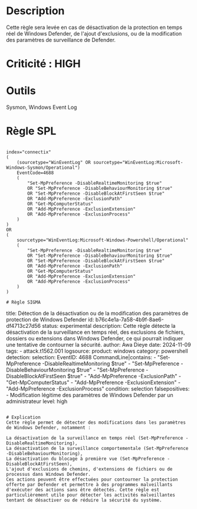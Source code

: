 # Description

Cette règle sera levée en cas de désactivation de la protection en temps réel de Windows Defender, de l'ajout d'exclusions, ou de la modification des paramètres de surveillance de Defender.

# Criticité : **HIGH**

# Outils
Sysmon, Windows Event Log

# Règle SPL
```

index="connectix" 
(
    (sourcetype="WinEventLog" OR sourcetype="WinEventLog:Microsoft-Windows-Sysmon/Operational") 
    EventCode=4688 
    (
        "Set-MpPreference -DisableRealtimeMonitoring $true" 
        OR "Set-MpPreference -DisableBehaviourMonitoring $true"
        OR "Set-MpPreference -DisableBlockAtFirstSeen $true"
        OR "Add-MpPreference -ExclusionPath"
        OR "Get-MpComputerStatus"  
        OR "Add-MpPreference -ExclusionExtension" 
        OR "Add-MpPreference -ExclusionProcess"
    )
) 
OR 
(
    sourcetype="WinEventLog:Microsoft-Windows-Powershell/Operational" 
    (
        "Set-MpPreference -DisableRealtimeMonitoring $true" 
        OR "Set-MpPreference -DisableBehaviourMonitoring $true"
        OR "Set-MpPreference -DisableBlockAtFirstSeen $true"
        OR "Add-MpPreference -ExclusionPath"
        OR "Get-MpComputerStatus"  
        OR "Add-MpPreference -ExclusionExtension" 
        OR "Add-MpPreference -ExclusionProcess"
    )
)

# Règle SIGMA

```
title: Détection de la désactivation ou de la modification des paramètres de protection de Windows Defender
id: b76c4e1a-7a58-4b9f-8ae6-df4713c27d56
status: experimental
description: Cette règle détecte la désactivation de la surveillance en temps réel, des exclusions de fichiers, dossiers ou extensions dans Windows Defender, ce qui pourrait indiquer une tentative de contourner la sécurité.
author: Awa Dieye
date: 2024-11-09
tags:
    - attack.t1562.001
logsource:
    product: windows
    category: powershell
detection:
    selection:
        EventID: 4688
        CommandLine|contains:
            - "Set-MpPreference -DisableRealtimeMonitoring $true"
            - "Set-MpPreference -DisableBehaviourMonitoring $true"
            - "Set-MpPreference -DisableBlockAtFirstSeen $true"
            - "Add-MpPreference -ExclusionPath"
            - "Get-MpComputerStatus"
            - "Add-MpPreference -ExclusionExtension"
            - "Add-MpPreference -ExclusionProcess"
    condition: selection
falsepositives:
    - Modification légitime des paramètres de Windows Defender par un administrateur
level: high
```

# Explication
Cette règle permet de détecter des modifications dans les paramètres de Windows Defender, notamment :

La désactivation de la surveillance en temps réel (Set-MpPreference -DisableRealtimeMonitoring),
La désactivation de la surveillance comportementale (Set-MpPreference -DisableBehaviourMonitoring),
La désactivation du blocage à première vue (Set-MpPreference -DisableBlockAtFirstSeen),
L'ajout d'exclusions de chemins, d'extensions de fichiers ou de processus dans Windows Defender.
Ces actions peuvent être effectuées pour contourner la protection offerte par Defender et permettre à des programmes malveillants d'exécuter des actions sans être détectés. Cette règle est particulièrement utile pour détecter les activités malveillantes tentant de désactiver ou de réduire la sécurité du système.

